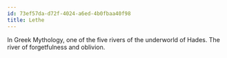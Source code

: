 ```yaml
---
id: 73ef57da-d72f-4024-a6ed-4b0fbaa40f98
title: Lethe
---
```


In Greek Mythology, one of the five rivers of the underworld of Hades. The river of forgetfulness and oblivion.

